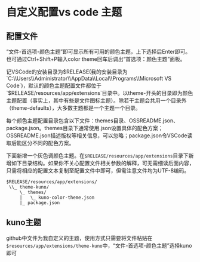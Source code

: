 # 自定义配置vs code 主题

## 配置文件
“文件-首选项-颜色主题”即可显示所有可用的颜色主题，上下选择后Enter即可。也可通过Ctrl+Shift+P输入color theme回车后调出“首选项：颜色主题”面板。

记VSCode的安装目录为$RELEASE(我的安装目录为`C:\\Users\\Administrator\\AppData\\Local\\Programs\\Microsoft VS Code`)，默认的颜色主题配置文件都位于`$RELEASE/resources/app/extensions`目录中。以theme-开头的目录即为颜色主题配置（事实上，其中有些是文件图标主题）。除若干主题会共用一个目录外（theme-defaults），大多数主题都是一个主题一个目录。

每个颜色主题配置目录包含以下文件：themes目录、OSSREADME.json、package.json。themes目录下通常使用.json设置具体的配色方案；OSSREADME.json描述版权等相关信息，可以忽略；package.json令VSCode读取后能区分不同的配色方案。

下面新增一个灰色调颜色主题。在`$RELEASE/resources/app/extensions`目录下新增如下目录结构。如果你不关心配置文件相关参数的解释，可无需细读后面内容，只需将相应的配置文本复制至配置文件中即可，但需注意文件均为UTF-8编码。

```
$RELEASE/resources/app/extensions/
 \\_ theme-kuno/
     \_ themes/
     |   \_ kuno-color-theme.json
     |_ package.json
```

## kuno主题
github中文件为我自定义的主题，使用方式只需要将文件粘贴在`$resources/app/extensions/theme-kuno`中，“文件-首选项-颜色主题”选择kuno即可